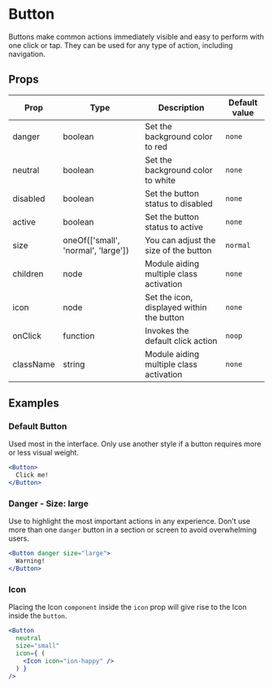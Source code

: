 # Button

Buttons make common actions immediately visible and easy to perform with one
click or tap. They can be used for any type of action, including navigation.

## Props

| Prop | Type | Description | Default value |
| ---- | ---- | ----------- | ------------- |
| danger | boolean | Set the background color to red | `none` |
| neutral | boolean | Set the background color to white | `none` |
| disabled | boolean | Set the button status to disabled | `none` |
| active | boolean | Set the button status to active | `none` |
| size | oneOf(['small', 'normal', 'large']) | You can adjust the size of the button | `normal` |
| children | node | Module aiding multiple class activation | `none` |
| icon | node | Set the icon, displayed within the button | `none` |
| onClick | function | Invokes the default click action | `noop` |
| className | string | Module aiding multiple class activation | `none` |

## Examples

### Default Button

Used most in the interface. Only use another style if a button requires more or less visual weight.

```jsx
<Button>
  Click me!
</Button>
```

### Danger - Size: large

Use to highlight the most important actions in any experience. Don’t use more than one `danger` button in a section or screen to avoid overwhelming users.

```jsx
<Button danger size="large">
  Warning!
</Button>
```
### Icon

Placing the Icon `component` inside the `icon` prop will give rise to the Icon inside the `button`.

```jsx
<Button
  neutral
  size="small"
  icon={ (
    <Icon icon="ion-happy" />
  ) }
/>
```
